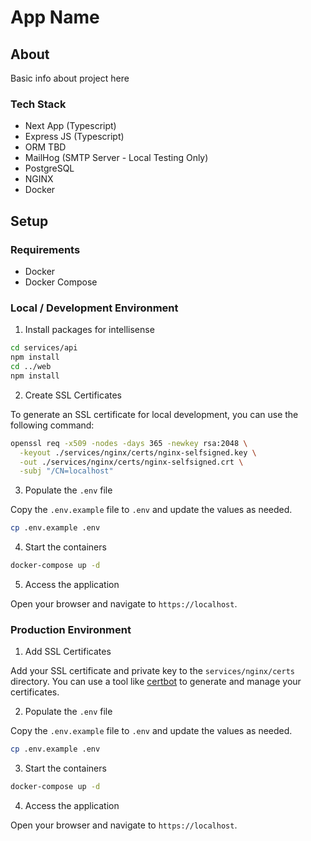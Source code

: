 # App Name

## About

Basic info about project here

### Tech Stack

- Next App (Typescript)
- Express JS (Typescript)
- ORM TBD
- MailHog (SMTP Server - Local Testing Only)
- PostgreSQL
- NGINX
- Docker

## Setup

### Requirements

- Docker
- Docker Compose

### Local / Development Environment

1. Install packages for intellisense

```bash
cd services/api
npm install
cd ../web
npm install
```

2. Create SSL Certificates

To generate an SSL certificate for local development, you can use the following command:

```bash
openssl req -x509 -nodes -days 365 -newkey rsa:2048 \
  -keyout ./services/nginx/certs/nginx-selfsigned.key \
  -out ./services/nginx/certs/nginx-selfsigned.crt \
  -subj "/CN=localhost"
```

3. Populate the `.env` file

Copy the `.env.example` file to `.env` and update the values as needed.

```bash
cp .env.example .env
```

4. Start the containers

```bash
docker-compose up -d
```

5. Access the application

Open your browser and navigate to `https://localhost`.

### Production Environment

1. Add SSL Certificates

Add your SSL certificate and private key to the `services/nginx/certs` directory.
You can use a tool like [certbot](https://certbot.eff.org/) to generate and manage your certificates.

2. Populate the `.env` file

Copy the `.env.example` file to `.env` and update the values as needed.

```bash
cp .env.example .env
```

3. Start the containers

```bash
docker-compose up -d
```

4. Access the application

Open your browser and navigate to `https://localhost`.
